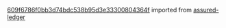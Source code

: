 [609f6786f0bb3d74bdc538b95d3e33300804364f](https://github.com/insolar/assured-ledger/commit/609f6786f0bb3d74bdc538b95d3e33300804364f) imported from [assured-ledger](https://github.com/insolar/assured-ledger)
